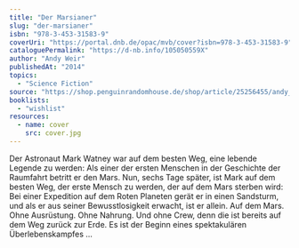 ```yaml
---
title: "Der Marsianer"
slug: "der-marsianer"
isbn: "978-3-453-31583-9"
coverUri: "https://portal.dnb.de/opac/mvb/cover?isbn=978-3-453-31583-9"
cataloguePermalink: "https://d-nb.info/105050559X"
author: "Andy Weir"
publishedAt: "2014"
topics:
  - "Science Fiction"
source: "https://shop.penguinrandomhouse.de/shop/article/25256455/andy_weir_der_marsianer.html"
booklists:
  - "wishlist"
resources:
  - name: cover
    src: cover.jpg
---
```

Der Astronaut Mark Watney war auf dem besten Weg, eine lebende Legende zu 
werden: Als einer der ersten Menschen in der Geschichte der Raumfahrt betritt 
er den Mars. Nun, sechs Tage später, ist Mark auf dem besten Weg, der erste 
Mensch zu werden, der auf dem Mars sterben wird: Bei einer Expedition auf dem 
Roten Planeten gerät er in einen Sandsturm, und als er aus seiner 
Bewusstlosigkeit erwacht, ist er allein. Auf dem Mars. Ohne Ausrüstung. Ohne 
Nahrung. Und ohne Crew, denn die ist bereits auf dem Weg zurück zur Erde. Es 
ist der Beginn eines spektakulären Überlebenskampfes ...